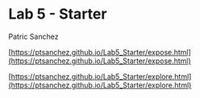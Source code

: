 # Lab 5 - Starter
Patric Sanchez

[https://ptsanchez.github.io/Lab5_Starter/expose.html](https://ptsanchez.github.io/Lab5_Starter/expose.html)

[https://ptsanchez.github.io/Lab5_Starter/explore.html](https://ptsanchez.github.io/Lab5_Starter/explore.html)
